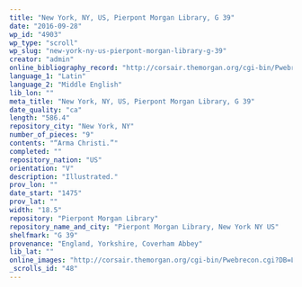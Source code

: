 ```yaml
---
title: "New York, NY, US, Pierpont Morgan Library, G 39"
date: "2016-09-28"
wp_id: "4903"
wp_type: "scroll"
wp_slug: "new-york-ny-us-pierpont-morgan-library-g-39"
creator: "admin"
online_bibliography_record: "http://corsair.themorgan.org/cgi-bin/Pwebrecon.cgi?v1=6&ti=1,6&Search_Arg=G%2E39&Search_Code=GKEY%5E&CNT=50&PID=9upkznP9tVkpLb8fDwgGSqTV&SEQ=20140715155031&SID=2"
language_1: "Latin"
language_2: "Middle English"
lib_lon: ""
meta_title: "New York, NY, US, Pierpont Morgan Library, G 39"
date_quality: "ca"
length: "586.4"
repository_city: "New York, NY"
number_of_pieces: "9"
contents: "“Arma Christi.”"
completed: ""
repository_nation: "US"
orientation: "V"
description: "Illustrated."
prov_lon: ""
date_start: "1475"
prov_lat: ""
width: "18.5"
repository: "Pierpont Morgan Library"
repository_name_and_city: "Pierpont Morgan Library, New York NY US"
shelfmark: "G 39"
provenance: "England, Yorkshire, Coverham Abbey"
lib_lat: ""
online_images: "http://corsair.themorgan.org/cgi-bin/Pwebrecon.cgi?DB=Local&Search_Arg=%22ms+g.39%22+ica&Search_Code=GKEY^&CNT=50&HIST=1"
_scrolls_id: "48"
---
```



